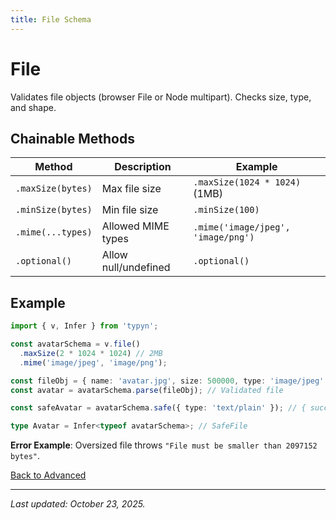 ```yaml
---
title: File Schema
---
```


# File

Validates file objects (browser File or Node multipart). Checks size, type, and shape.

## Chainable Methods
| Method | Description | Example |
|--------|-------------|---------|
| `.maxSize(bytes)` | Max file size | `.maxSize(1024 * 1024)` (1MB) |
| `.minSize(bytes)` | Min file size | `.minSize(100)` |
| `.mime(...types)` | Allowed MIME types | `.mime('image/jpeg', 'image/png')` |
| `.optional()` | Allow null/undefined | `.optional()` |

## Example
```typescript
import { v, Infer } from 'typyn';

const avatarSchema = v.file()
  .maxSize(2 * 1024 * 1024) // 2MB
  .mime('image/jpeg', 'image/png');

const fileObj = { name: 'avatar.jpg', size: 500000, type: 'image/jpeg' };
const avatar = avatarSchema.parse(fileObj); // Validated file

const safeAvatar = avatarSchema.safe({ type: 'text/plain' }); // { success: false, error: { path: '', message: 'Invalid file type: text/plain' } }

type Avatar = Infer<typeof avatarSchema>; // SafeFile
```

**Error Example**: Oversized file throws `"File must be smaller than 2097152 bytes"`.

[Back to Advanced](/advanced/)

---

*Last updated: October 23, 2025.*